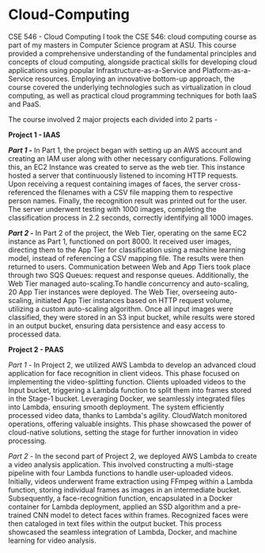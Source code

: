 # Cloud-Computing
CSE 546 - Cloud Computing
I took the CSE 546: cloud computing course as part of my masters in Computer Science program at ASU. This course provided a comprehensive understanding of the fundamental principles and concepts of cloud computing, alongside practical skills for developing cloud applications using popular Infrastructure-as-a-Service and Platform-as-a-Service resources. Employing an innovative bottom-up approach, the course covered the underlying technologies such as virtualization in cloud computing, as well as practical cloud programming techniques for both IaaS and PaaS.

The course involved 2 major projects each divided into 2 parts - 

**Project 1 - IAAS**

_**Part 1 -**_ In Part 1, the project began with setting up an AWS account and creating an IAM user along with other necessary configurations. Following this, an EC2 Instance was created to serve as the web tier. This instance hosted a server that continuously listened to incoming HTTP requests. Upon receiving a request containing images of faces, the server cross-referenced the filenames with a CSV file mapping them to respective person names. Finally, the recognition result was printed out for the user. The server underwent testing with 1000 images, completing the classification process in 2.2 seconds, correctly identifying all 1000 images.

_**Part 2 -**_ 
In Part 2 of the project, the Web Tier, operating on the same EC2 instance as Part 1, functioned on port 8000. It received user images, directing them to the App Tier for classification using a machine learning model, instead of referencing a CSV mapping file. The results were then returned to users. Communication between Web and App Tiers took place through two SQS Queues: request and response queues. Additionally, the Web Tier managed auto-scaling.To handle concurrency and auto-scaling, 20 App Tier instances were deployed. The Web Tier, overseeing auto-scaling, initiated App Tier instances based on HTTP request volume, utilizing a custom auto-scaling algorithm.
Once all input images were classified, they were stored in an S3 input bucket, while results were stored in an output bucket, ensuring data persistence and easy access to processed data.

**Project 2 - PAAS**

_Part 1_ - In Project 2, we utilized AWS Lambda to develop an advanced cloud application for face recognition in client videos. This phase focused on implementing the video-splitting function. Clients uploaded videos to the Input bucket, triggering a Lambda function to split them into frames stored in the Stage-1 bucket.
Leveraging Docker, we seamlessly integrated files into Lambda, ensuring smooth deployment. The system efficiently processed video data, thanks to Lambda's agility. CloudWatch monitored operations, offering valuable insights. This phase showcased the power of cloud-native solutions, setting the stage for further innovation in video processing.

_Part 2_ - In the second part of Project 2, we deployed AWS Lambda to create a video analysis application. This involved constructing a multi-stage pipeline with four Lambda functions to handle user-uploaded videos. Initially, videos underwent frame extraction using FFmpeg within a Lambda function, storing individual frames as images in an intermediate bucket. Subsequently, a face-recognition function, encapsulated in a Docker container for Lambda deployment, applied an SSD algorithm and a pre-trained CNN model to detect faces within frames. Recognized faces were then cataloged in text files within the output bucket. This process showcased the seamless integration of Lambda, Docker, and machine learning for video analysis.
